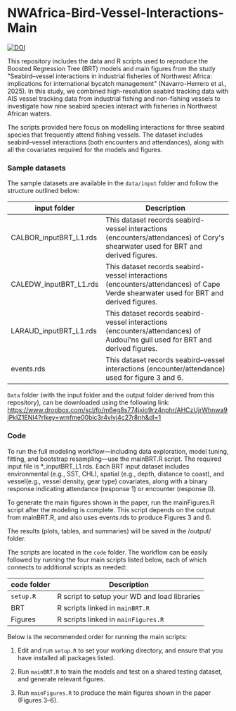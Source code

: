 # NWAfrica-Bird-Vessel-Interactions-Main

[![DOI](https://zenodo.org/badge/DOI/10.5281/zenodo.16322469.svg)](https://doi.org/10.5281/zenodo.16322469)

This repository includes the data and R scripts used to reproduce the Boosted Regression Tree (BRT) models and main figures from the study "Seabird–vessel interactions in industrial fisheries of Northwest Africa: implications for international bycatch management" (Navarro-Herrero et al., 2025). In this study, we combined high-resolution seabird tracking data with AIS vessel tracking data from industrial fishing and non-fishing vessels to investigate how nine seabird species interact with fisheries in Northwest African waters.

The scripts provided here focus on modelling interactions for three seabird species that frequently attend fishing vessels. The dataset includes seabird–vessel interactions (both encounters and attendances), along with all the covariates required for the models and figures.

### Sample datasets

The sample datasets are available in the `data/input` folder and follow the structure outlined below:

input folder            |  Description    
----------------------- | -------------------
CALBOR_inputBRT_L1.rds  | This dataset records seabird-vessel interactions (encounters/attendances) of Cory's shearwater used for BRT and derived figures.  
CALEDW_inputBRT_L1.rds  | This dataset records seabird-vessel interactions (encounters/attendances) of Cape Verde shearwater used for BRT and derived figures.  
LARAUD_inputBRT_L1.rds  | This dataset records seabird-vessel interactions (encounters/attendances) of Audoui'ns gull used for BRT and derived figures.  
events.rds              | This dataset records seabird–vessel interactions (encounter/attendance) used for figure 3 and 6.


`Data` folder (with the input folder and the output folder derived from this repository), can be downloaded using the following link:
https://www.dropbox.com/scl/fo/m6eg8s774jxio9rz4nphr/AHCzUjrWhnwa9jPkIZ1ENI4?rlkey=wmfme00bic3r4vlvj4c27r8nh&dl=1

### Code

To run the full modeling workflow—including data exploration, model tuning, fitting, and bootstrap resampling—use the mainBRT.R script. The required input file is *_inputBRT_L1.rds. Each BRT input dataset includes environmental (e.g., SST, CHL), spatial (e.g., depth, distance to coast), and vessel(e.g., vessel density, gear type) covariates, along with a binary response indicating attendance (response 1) or encounter (response 0). 

To generate the main figures shown in the paper, run the mainFigures.R script after the modeling is complete. This script depends on the output from mainBRT.R, and also uses events.rds to produce Figures 3 and 6.

The results (plots, tables, and summaries) will be saved in the /output/ folder. 

The scripts are located in the `code` folder. The workflow can be easily followed by running the four main scripts listed below, each of which connects to additional scripts as needed:

code folder             |  Description    
----------------------- | -------------------
`setup.R`               | R script to setup your WD and load libraries 
BRT                     | R scripts linked in `mainBRT.R`  
Figures                 | R scripts linked in `mainFigures.R`

Below is the recommended order for running the main scripts:

1. Edit and run `setup.R` to set your working directory, and ensure that you have installed all packages listed.

2. Run `mainBRT.R` to train the models and test on a shared testing dataset, and generate relevant figures.

5. Run `mainFigures.R` to produce the main figures shown in the paper (Figures 3–6).



